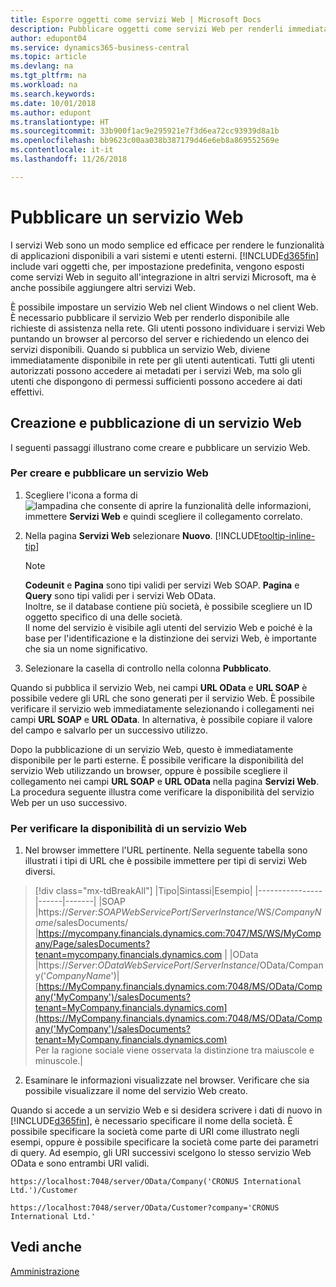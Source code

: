 ```yaml
---
title: Esporre oggetti come servizi Web | Microsoft Docs
description: Pubblicare oggetti come servizi Web per renderli immediatamente disponibili sulla rete.
author: edupont04
ms.service: dynamics365-business-central
ms.topic: article
ms.devlang: na
ms.tgt_pltfrm: na
ms.workload: na
ms.search.keywords: 
ms.date: 10/01/2018
ms.author: edupont
ms.translationtype: HT
ms.sourcegitcommit: 33b900f1ac9e295921e7f3d6ea72cc93939d8a1b
ms.openlocfilehash: bb9623c00aa038b387179d46e6eb8a869552569e
ms.contentlocale: it-it
ms.lasthandoff: 11/26/2018

---
```

# <a name="publish-a-web-service"></a>Pubblicare un servizio Web

I servizi Web sono un modo semplice ed efficace per rendere le funzionalità di applicazioni disponibili a vari sistemi e utenti esterni. [!INCLUDE[d365fin](includes/d365fin_md.md)] include vari oggetti che, per impostazione predefinita, vengono esposti come servizi Web in seguito all'integrazione in altri servizi Microsoft, ma è anche possibile aggiungere altri servizi Web.  

È possibile impostare un servizio Web nel client Windows o nel client Web. È necessario pubblicare il servizio Web per renderlo disponibile alle richieste di assistenza nella rete. Gli utenti possono individuare i servizi Web puntando un browser al percorso del server e richiedendo un elenco dei servizi disponibili. Quando si pubblica un servizio Web, diviene immediatamente disponibile in rete per gli utenti autenticati. Tutti gli utenti autorizzati possono accedere ai metadati per i servizi Web, ma solo gli utenti che dispongono di permessi sufficienti possono accedere ai dati effettivi.

## <a name="creating-and-publishing-a-web-service"></a>Creazione e pubblicazione di un servizio Web  
I seguenti passaggi illustrano come creare e pubblicare un servizio Web.  

### <a name="to-create-and-publish-a-web-service"></a>Per creare e pubblicare un servizio Web  

1.  Scegliere l'icona a forma di ![lampadina che consente di aprire la funzionalità delle informazioni](media/ui-search/search_small.png "Informazioni sull'operazione che si desidera eseguire"), immettere **Servizi Web** e quindi scegliere il collegamento correlato.  
2.  Nella pagina **Servizi Web** selezionare **Nuovo**. [!INCLUDE[tooltip-inline-tip](includes/tooltip-inline-tip_md.md)]  

    > [!NOTE]  
    >  **Codeunit** e **Pagina** sono tipi validi per servizi Web SOAP. **Pagina** e **Query** sono tipi validi per i servizi Web OData.  
    Inoltre, se il database contiene più società, è possibile scegliere un ID oggetto specifico di una delle società.  
    Il nome del servizio è visibile agli utenti del servizio Web e poiché è la base per l'identificazione e la distinzione dei servizi Web, è importante che sia un nome significativo.

3.  Selezionare la casella di controllo nella colonna **Pubblicato**.  

Quando si pubblica il servizio Web, nei campi **URL OData** e **URL SOAP** è possibile vedere gli URL che sono generati per il servizio Web. È possibile verificare il servizio web immediatamente selezionando i collegamenti nei campi **URL SOAP** e **URL OData**. In alternativa, è possibile copiare il valore del campo e salvarlo per un successivo utilizzo.  

Dopo la pubblicazione di un servizio Web, questo è immediatamente disponibile per le parti esterne. È possibile verificare la disponibilità del servizio Web utilizzando un browser, oppure è possibile scegliere il collegamento nei campi **URL SOAP** e **URL OData** nella pagina **Servizi Web**. La procedura seguente illustra come verificare la disponibilità del servizio Web per un uso successivo.  

### <a name="to-verify-the-availability-of-a-web-service"></a>Per verificare la disponibilità di un servizio Web  

1.  Nel browser immettere l'URL pertinente. Nella seguente tabella sono illustrati i tipi di URL che è possibile immettere per tipi di servizi Web diversi.  
> [!div class="mx-tdBreakAll"]
> |Tipo|Sintassi|Esempio|
> |----------------|------|-------|
> |SOAP |https://*Server*:*SOAPWebServicePort*/*ServerInstance*/WS/*CompanyName*/salesDocuments/ |https://mycompany.financials.dynamics.com:7047/MS/WS/MyCompany/Page/salesDocuments?tenant=mycompany.financials.dynamics.com |
> |OData |https://*Server*:*ODataWebServicePort*/*ServerInstance*/OData/Company('*CompanyName*')|[https://MyCompany.financials.dynamics.com:7048/MS/OData/Company('MyCompany')/salesDocuments?tenant=MyCompany.financials.dynamics.com](https://MyCompany.financials.dynamics.com:7048/MS/OData/Company('MyCompany')/salesDocuments?tenant=MyCompany.financials.dynamics.com) <br />    Per la ragione sociale viene osservata la distinzione tra maiuscole e minuscole.|

2.  Esaminare le informazioni visualizzate nel browser. Verificare che sia possibile visualizzare il nome del servizio Web creato.  

Quando si accede a un servizio Web e si desidera scrivere i dati di nuovo in [!INCLUDE[d365fin](includes/d365fin_md.md)], è necessario specificare il nome della società. È possibile specificare la società come parte di URI come illustrato negli esempi, oppure è possibile specificare la società come parte dei parametri di query. Ad esempio, gli URI successivi scelgono lo stesso servizio Web OData e sono entrambi URI validi.  

```  
https://localhost:7048/server/OData/Company('CRONUS International Ltd.')/Customer  
```  

```  
https://localhost:7048/server/OData/Customer?company='CRONUS International Ltd.'  
```  

## <a name="see-also"></a>Vedi anche  
[Amministrazione](admin-setup-and-administration.md)  

